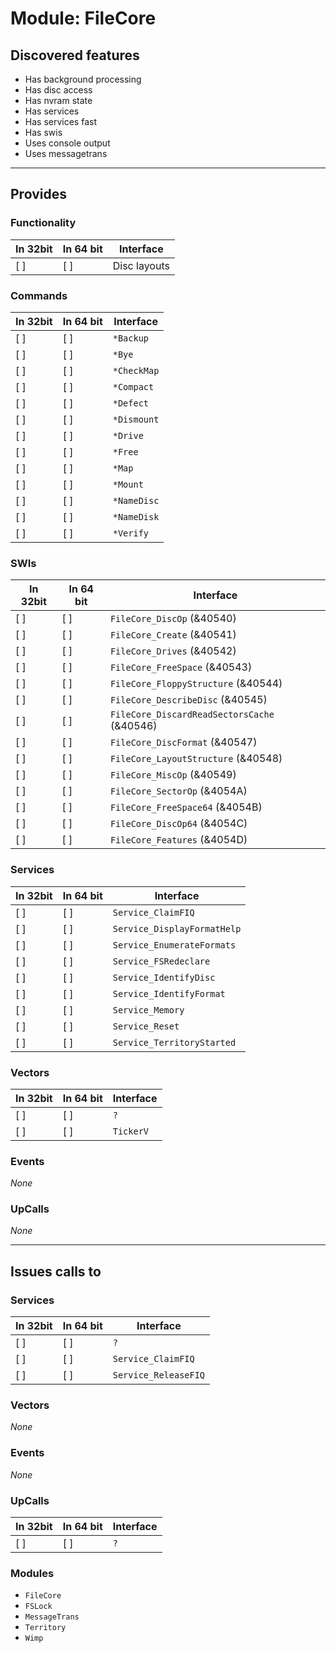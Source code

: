 # Module: FileCore

## Discovered features


* Has background processing
* Has disc access
* Has nvram state
* Has services
* Has services fast
* Has swis
* Uses console output
* Uses messagetrans

---

## Provides

### Functionality

| In 32bit | In 64 bit | Interface |
|----------|-----------|-----------|
| [ ]      | [ ]       | Disc layouts |

### Commands


| In 32bit | In 64 bit | Interface |
|----------|-----------|-----------|
| [ ]      | [ ]       | `*Backup` |
| [ ]      | [ ]       | `*Bye` |
| [ ]      | [ ]       | `*CheckMap` |
| [ ]      | [ ]       | `*Compact` |
| [ ]      | [ ]       | `*Defect` |
| [ ]      | [ ]       | `*Dismount` |
| [ ]      | [ ]       | `*Drive` |
| [ ]      | [ ]       | `*Free` |
| [ ]      | [ ]       | `*Map` |
| [ ]      | [ ]       | `*Mount` |
| [ ]      | [ ]       | `*NameDisc` |
| [ ]      | [ ]       | `*NameDisk` |
| [ ]      | [ ]       | `*Verify` |


### SWIs


| In 32bit | In 64 bit | Interface |
|----------|-----------|-----------|
| [ ]      | [ ]       | `FileCore_DiscOp` (&40540) |
| [ ]      | [ ]       | `FileCore_Create` (&40541) |
| [ ]      | [ ]       | `FileCore_Drives` (&40542) |
| [ ]      | [ ]       | `FileCore_FreeSpace` (&40543) |
| [ ]      | [ ]       | `FileCore_FloppyStructure` (&40544) |
| [ ]      | [ ]       | `FileCore_DescribeDisc` (&40545) |
| [ ]      | [ ]       | `FileCore_DiscardReadSectorsCache` (&40546) |
| [ ]      | [ ]       | `FileCore_DiscFormat` (&40547) |
| [ ]      | [ ]       | `FileCore_LayoutStructure` (&40548) |
| [ ]      | [ ]       | `FileCore_MiscOp` (&40549) |
| [ ]      | [ ]       | `FileCore_SectorOp` (&4054A) |
| [ ]      | [ ]       | `FileCore_FreeSpace64` (&4054B) |
| [ ]      | [ ]       | `FileCore_DiscOp64` (&4054C) |
| [ ]      | [ ]       | `FileCore_Features` (&4054D) |


### Services


| In 32bit | In 64 bit | Interface |
|----------|-----------|-----------|
| [ ]      | [ ]       | `Service_ClaimFIQ` |
| [ ]      | [ ]       | `Service_DisplayFormatHelp` |
| [ ]      | [ ]       | `Service_EnumerateFormats` |
| [ ]      | [ ]       | `Service_FSRedeclare` |
| [ ]      | [ ]       | `Service_IdentifyDisc` |
| [ ]      | [ ]       | `Service_IdentifyFormat` |
| [ ]      | [ ]       | `Service_Memory` |
| [ ]      | [ ]       | `Service_Reset` |
| [ ]      | [ ]       | `Service_TerritoryStarted` |


### Vectors


| In 32bit | In 64 bit | Interface |
|----------|-----------|-----------|
| [ ]      | [ ]       | `?` |
| [ ]      | [ ]       | `TickerV` |


### Events


*None*


### UpCalls


*None*


---

## Issues calls to

### Services


| In 32bit | In 64 bit | Interface |
|----------|-----------|-----------|
| [ ]      | [ ]       | `?` |
| [ ]      | [ ]       | `Service_ClaimFIQ` |
| [ ]      | [ ]       | `Service_ReleaseFIQ` |


### Vectors


*None*


### Events


*None*


### UpCalls


| In 32bit | In 64 bit | Interface |
|----------|-----------|-----------|
| [ ]      | [ ]       | `?` |


### Modules


* `FileCore`
* `FSLock`
* `MessageTrans`
* `Territory`
* `Wimp`


